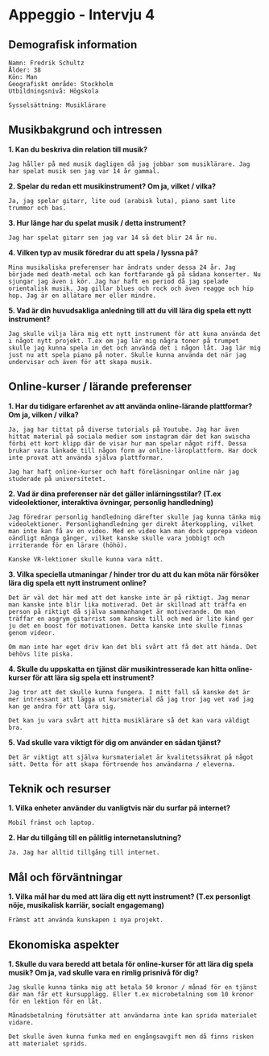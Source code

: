 
# Appeggio - Intervju 4

## Demografisk information

    Namn: Fredrik Schultz
    Ålder: 38
    Kön: Man
    Geografiskt område: Stockholm
    Utbildningsnivå: Högskola
    
    Sysselsättning: Musiklärare


## Musikbakgrund och intressen

**1. Kan du beskriva din relation till musik?**

    Jag håller på med musik dagligen då jag jobbar som musiklärare. Jag har spelat musik sen jag var 14 år gammal.

**2. Spelar du redan ett musikinstrument? Om ja, vilket / vilka?**

    Ja, jag spelar gitarr, lite oud (arabisk luta), piano samt lite trummor och bas.

**3. Hur länge har du spelat musik / detta instrument?**

    Jag har spelat gitarr sen jag var 14 så det blir 24 år nu.

**4. Vilken typ av musik föredrar du att spela / lyssna på?**

    Mina musikaliska preferenser har ändrats under dessa 24 år. Jag började med death-metal och kan fortfarande gå på sådana konserter. Nu sjungar jag även i kör. Jag har haft en period då jag spelade orientalisk musik. Jag gillar blues och rock och även reagge och hip hop. Jag är en allätare mer eller mindre.

**5. Vad är din huvudsakliga anledning till att du vill lära dig spela ett nytt instrument?**

    Jag skulle vilja lära mig ett nytt instrument för att kuna använda det i något nytt projekt. T.ex om jag lär mig några toner på trumpet skulle jag kunna spela in det och använda det i någon låt. Jag lär mig just nu att spela piano på noter. Skulle kunna använda det när jag undervisar och även för att skapa musik.

## Online-kurser / lärande preferenser

**1. Har du tidigare erfarenhet av att använda online-lärande plattformar? Om ja, vilken / vilka?**

    Ja, jag har tittat på diverse tutorials på Youtube. Jag har även hittat material på sociala medier som instagram där det kan swischa förbi ett kort klipp där de visar hur man spelar något riff. Dessa brukar vara länkade till någon form av online-läroplattform. Har dock inte provat att använda själva plattformar.

    Jag har haft online-kurser och haft föreläsningar online när jag studerade på universitetet.
    
**2. Vad är dina preferenser när det gäller inlärningsstilar? (T.ex videolektioner, interaktiva övningar, personlig handledning)**

    Jag föredrar personlig handledning därefter skulle jag kunna tänka mig videolektioner. Personlighandledning ger direkt återkoppling, vilket man inte kan få av en video. Med en video kan man dock upprepa videon oändligt många gånger, vilket kanske skulle vara jobbigt och irriterande för en lärare (höhö).

    Kanske VR-lektioner skulle kunna vara nått.

**3. Vilka speciella utmaningar / hinder tror du att du kan möta när försöker lära dig spela ett nytt instrument online?**

    Det är väl det här med att det kanske inte är på riktigt. Jag menar man kanske inte blir lika motiverad. Det är skillnad att träffa en person på riktigt då själva sammanhanget är motiverande. Om man träffar en asgrym gitarrist som kanske till och med är lite känd ger ju det en boost för motivationen. Detta kanske inte skulle finnas genom videor.

    Om man inte har eget driv kan det bli svårt att få det att hända. Det behövs lite piska.

**4. Skulle du uppskatta en tjänst där musikintresserade kan hitta online-kurser för att lära sig spela ett instrument?**

    Jag tror att det skulle kunna fungera. I mitt fall så kanske det är mer intressant att lägga ut kursmaterial då jag tror jag vet vad jag kan ge andra för att lära sig.

    Det kan ju vara svårt att hitta musiklärare så det kan vara väldigt bra.

**5. Vad skulle vara viktigt för dig om använder en sådan tjänst?**

    Det är viktigt att själva kursmaterialet är kvalitetssäkrat på något sätt. Detta för att skapa förtroende hos användarna / eleverna.

## Teknik och resurser

**1. Vilka enheter använder du vanligtvis när du surfar på internet?**

    Mobil främst och laptop.

**2. Har du tillgång till en pålitlig internetanslutning?**

    Ja. Jag har alltid tillgång till internet.

## Mål och förväntningar

**1. Vilka mål har du med att lära dig ett nytt instrument? (T.ex personligt nöje, musikalisk karriär, socialt engagemang)**

    Främst att använda kunskapen i nya projekt.

## Ekonomiska aspekter

**1. Skulle du vara beredd att betala för online-kurser för att lära dig spela musik? Om ja, vad skulle vara en rimlig prisnivå för dig?**

    Jag skulle kunna tänka mig att betala 50 kronor / månad för en tjänst där man får ett kursupplägg. Eller t.ex microbetalning som 10 kronor för en lektion för en låt.

    Månadsbetalning förutsätter att användarna inte kan sprida materialet vidare.

    Det skulle även kunna funka med en engångsavgift men då finns risken att materialet sprids.
